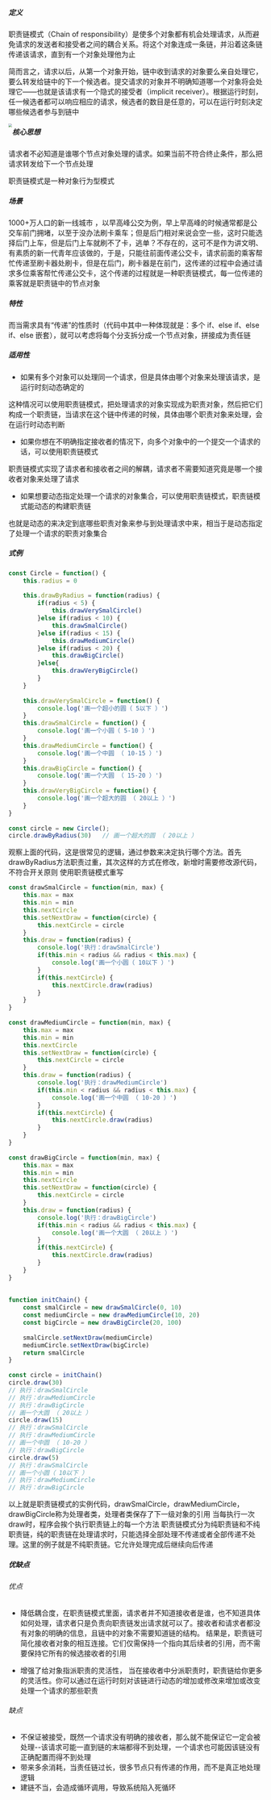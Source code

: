 ##### 定义

职责链模式（Chain of responsibility）是使多个对象都有机会处理请求，从而避免请求的发送者和接受者之间的耦合关系。将这个对象连成一条链，并沿着这条链传递该请求，直到有一个对象处理他为止

简而言之，请求以后，从第一个对象开始，链中收到请求的对象要么亲自处理它，要么转发给链中的下一个候选者。提交请求的对象并不明确知道哪一个对象将会处理它——也就是该请求有一个隐式的接受者（implicit receiver）。根据运行时刻，任一候选者都可以响应相应的请求，候选者的数目是任意的，可以在运行时刻决定哪些候选者参与到链中

<img src="https://qiniu-image.qtshe.com/itsopp.png" style="zoom:45%;float:left;" />



##### 核心思想

请求者不必知道是谁哪个节点对象处理的请求。如果当前不符合终止条件，那么把请求转发给下一个节点处理

职责链模式是一种对象行为型模式



##### 场景

1000+万人口的新一线城市 ，以早高峰公交为例，早上早高峰的时候通常都是公交车前门拥堵，以至于没办法刷卡乘车；但是后门相对来说会空一些，这时只能选择后门上车，但是后门上车就刷不了卡，逃单？不存在的，这可不是作为讲文明、有素质的新一代青年应该做的，于是，只能往前面传递公交卡，请求前面的乘客帮忙传递至刷卡器处刷卡，但是在后门，刷卡器是在前门，这传递的过程中会通过请求多位乘客帮忙传递公交卡，这个传递的过程就是一种职责链模式，每一位传递的乘客就是职责链中的节点对象



##### 特性

而当需求具有“传递”的性质时（代码中其中一种体现就是：多个 if、else if、else if、else 嵌套），就可以考虑将每个分支拆分成一个节点对象，拼接成为责任链



##### 适用性

-  如果有多个对象可以处理同一个请求，但是具体由哪个对象来处理该请求，是运行时刻动态确定的

  这种情况可以使用职责链模式，把处理请求的对象实现成为职责对象，然后把它们构成一个职责链，当请求在这个链中传递的时候，具体由哪个职责对象来处理，会在运行时动态判断

-  如果你想在不明确指定接收者的情况下，向多个对象中的一个提交一个请求的话，可以使用职责链模式

  职责链模式实现了请求者和接收者之间的解耦，请求者不需要知道究竟是哪一个接收者对象来处理了请求

-  如果想要动态指定处理一个请求的对象集合，可以使用职责链模式，职责链模式能动态的构建职责链

  也就是动态的来决定到底哪些职责对象来参与到处理请求中来，相当于是动态指定了处理一个请求的职责对象集合



##### 式例

```js
const Circle = function() {
    this.radius = 0
 
    this.drawByRadius = function(radius) {
        if(radius < 5) {
            this.drawVerySmalCircle()
        }else if(radius < 10) {
            this.drawSmalCircle()
        }else if(radius < 15) {
            this.drawMediumCircle()
        }else if(radius < 20) {
            this.drawBigCircle()
        }else{
            this.drawVeryBigCircle()
        }
    }
	
    this.drawVerySmalCircle = function() {
        console.log('画一个超小的圆（ 5以下 ）')
    }
    this.drawSmalCircle = function() {
        console.log('画一个小圆（ 5-10 ）')
    }
    this.drawMediumCircle = function() {
        console.log('画一个中圆 （ 10-15 ）')
    }
    this.drawBigCircle = function() {
        console.log('画一个大圆 （ 15-20 ）')
    }
    this.drawVeryBigCircle = function() {
        console.log('画一个超大的圆 （ 20以上 ）')
    }
}
 
const circle = new Circle();
circle.drawByRadius(30)   // 画一个超大的圆 （ 20以上 ）
```

观察上面的代码，这是很常见的逻辑，通过参数来决定执行哪个方法。首先drawByRadius方法职责过重，其次这样的方式在修改，新增时需要修改源代码，不符合开关原则
使用职责链模式重写

```js
const drawSmalCircle = function(min, max) {
    this.max = max
    this.min = min
    this.nextCircle
    this.setNextDraw = function(circle) {
        this.nextCircle = circle
    }
    this.draw = function(radius) {
        console.log('执行：drawSmalCircle')
        if(this.min < radius && radius < this.max) {
            console.log('画一个小圆（ 10以下 ）')
        }
        if(this.nextCircle) {
            this.nextCircle.draw(radius)
        }
    }
}
 
const drawMediumCircle = function(min, max) {
    this.max = max
    this.min = min
    this.nextCircle
    this.setNextDraw = function(circle) {
        this.nextCircle = circle
    }
    this.draw = function(radius) {
        console.log('执行：drawMediumCircle')
        if(this.min < radius && radius < this.max) {
            console.log('画一个中圆 （ 10-20 ）')
        }
        if(this.nextCircle) {
            this.nextCircle.draw(radius)
        }
    }
}
 
const drawBigCircle = function(min, max) {
    this.max = max
    this.min = min
    this.nextCircle
    this.setNextDraw = function(circle) {
        this.nextCircle = circle
    }
    this.draw = function(radius) {
        console.log('执行：drawBigCircle')
        if(this.min < radius && radius < this.max) {
            console.log('画一个大圆 （ 20以上 ）')
        }
        if(this.nextCircle) {
            this.nextCircle.draw(radius)
        }
    }
}
 
 
function initChain() {
    const smalCircle = new drawSmalCircle(0, 10)
    const mediumCircle = new drawMediumCircle(10, 20)
    const bigCircle = new drawBigCircle(20, 100)
 
    smalCircle.setNextDraw(mediumCircle)
    mediumCircle.setNextDraw(bigCircle)
    return smalCircle
}
 
const circle = initChain()
circle.draw(30)
// 执行：drawSmalCircle
// 执行：drawMediumCircle
// 执行：drawBigCircle
// 画一个大圆 （ 20以上 ）
circle.draw(15)
// 执行：drawSmalCircle
// 执行：drawMediumCircle
// 画一个中圆 （ 10-20 ）
// 执行：drawBigCircle
circle.draw(5)
// 执行：drawSmalCircle
// 画一个小圆（ 10以下 ）
// 执行：drawMediumCircle
// 执行：drawBigCircle
```

以上就是职责链模式的实例代码，drawSmalCircle，drawMediumCircle，drawBigCircle称为处理者类，处理者类保存了下一级对象的引用
当每执行一次draw时，程序会挨个执行职责链上的每一个方法
职责链模式分为纯职责链和不纯职责链，纯的职责链在处理请求时，只能选择全部处理不传递或者全部传递不处理。这里的例子就是不纯职责链。它允许处理完成后继续向后传递



##### 优缺点

###### 优点

* 降低耦合度，在职责链模式里面，请求者并不知道接收者是谁，也不知道具体如何处理，请求者只是负责向职责链发出请求就可以了。接收者和请求者都没有对象的明确的信息，且链中的对象不需要知道链的结构。 结果是，职责链可简化接收者对象的相互连接。它们仅需保持一个指向其后续者的引用，而不需要保持它所有的候选接收者的引用

* 增强了给对象指派职责的灵活性， 当在接收者中分派职责时，职责链给你更多的灵活性。你可以通过在运行时刻对该链进行动态的增加或修改来增加或改变处理一个请求的那些职责

###### 缺点

* 不保证被接受，既然一个请求没有明确的接收者，那么就不能保证它一定会被处理--该请求可能一直到链的末端都得不到处理，一个请求也可能因该链没有正确配置而得不到处理
* 带来多余消耗，当责任链过长，很多节点只有传递的作用，而不是真正地处理逻辑
* 建链不当，会造成循环调用，导致系统陷入死循环



